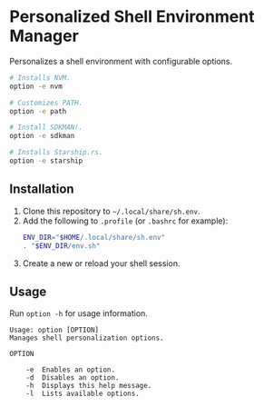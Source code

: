 Personalized Shell Environment Manager
======================================

Personalizes a shell environment with configurable options.

```sh
# Installs NVM.
option -e nvm

# Customizes PATH.
option -e path

# Install SDKMAN!.
option -e sdkman

# Installs Starship.rs.
option -e starship
```

Installation
------------

1. Clone this repository to `~/.local/share/sh.env`.
2. Add the following to `.profile` (or `.bashrc` for example):
    ```sh
    ENV_DIR="$HOME/.local/share/sh.env"
    . "$ENV_DIR/env.sh"
    ```
3. Create a new or reload your shell session.

Usage
-----

Run `option -h` for usage information.

```
Usage: option [OPTION]
Manages shell personalization options.

OPTION

    -e  Enables an option.
    -d  Disables an option.
    -h  Displays this help message.
    -l  Lists available options.
```